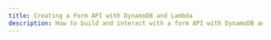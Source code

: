 ```yaml
---
title: Creating a Form API with DynamoDB and Lambda
description: How to build and interact with a form API with DynamoDB and Lambda
---
```


<inline-fragment platform="js" src="~/guides/api-rest/fragments/js/form-api-with-dynamodb-and-lambda.md"></inline-fragment>
